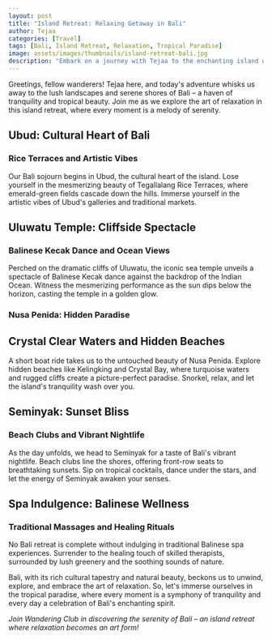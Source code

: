 ```yaml
---
layout: post
title: "Island Retreat: Relaxing Getaway in Bali"
author: Tejaa
categories: [Travel]
tags: [Bali, Island Retreat, Relaxation, Tropical Paradise]
image: assets/images/thumbnails/island-retreat-bali.jpg
description: "Embark on a journey with Tejaa to the enchanting island of Bali. Discover serene beaches, lush landscapes, and the art of relaxation in this tropical paradise. Unwind, explore, and let Bali weave its magic on you."
---
```


Greetings, fellow wanderers! Tejaa here, and today's adventure whisks us away to the lush landscapes and serene shores of Bali – a haven of tranquility and tropical beauty. Join me as we explore the art of relaxation in this island retreat, where every moment is a melody of serenity.

## Ubud: Cultural Heart of Bali
### Rice Terraces and Artistic Vibes

Our Bali sojourn begins in Ubud, the cultural heart of the island. Lose yourself in the mesmerizing beauty of Tegallalang Rice Terraces, where emerald-green fields cascade down the hills. Immerse yourself in the artistic vibes of Ubud's galleries and traditional markets.

## Uluwatu Temple: Cliffside Spectacle
### Balinese Kecak Dance and Ocean Views

Perched on the dramatic cliffs of Uluwatu, the iconic sea temple unveils a spectacle of Balinese Kecak dance against the backdrop of the Indian Ocean. Witness the mesmerizing performance as the sun dips below the horizon, casting the temple in a golden glow.

### Nusa Penida: Hidden Paradise
## Crystal Clear Waters and Hidden Beaches

A short boat ride takes us to the untouched beauty of Nusa Penida. Explore hidden beaches like Kelingking and Crystal Bay, where turquoise waters and rugged cliffs create a picture-perfect paradise. Snorkel, relax, and let the island's tranquility wash over you.

## Seminyak: Sunset Bliss
### Beach Clubs and Vibrant Nightlife

As the day unfolds, we head to Seminyak for a taste of Bali's vibrant nightlife. Beach clubs line the shores, offering front-row seats to breathtaking sunsets. Sip on tropical cocktails, dance under the stars, and let the energy of Seminyak awaken your senses.

## Spa Indulgence: Balinese Wellness
### Traditional Massages and Healing Rituals

No Bali retreat is complete without indulging in traditional Balinese spa experiences. Surrender to the healing touch of skilled therapists, surrounded by lush greenery and the soothing sounds of nature.

Bali, with its rich cultural tapestry and natural beauty, beckons us to unwind, explore, and embrace the art of relaxation. So, let's immerse ourselves in the tropical paradise, where every moment is a symphony of tranquility and every day a celebration of Bali's enchanting spirit.

*Join Wandering Club in discovering the serenity of Bali – an island retreat where relaxation becomes an art form!*
